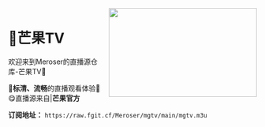 <img align="right" width="300" height="180" src="https://cdn.jsdelivr.net/gh/wanglindl/TVlogo@main/img/Hunan.png">

# 🍋芒果TV
欢迎来到Meroser的直播源仓库-芒果TV🎉

🎈**标清、流畅**的直播观看体验🎈
😋直播源来自|**芒果官方**

**订阅地址：** `https://raw.fgit.cf/Meroser/mgtv/main/mgtv.m3u`

